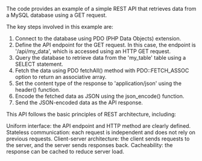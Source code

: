The code provides an example of a simple REST API that retrieves data from a MySQL database using a GET request.

The key steps involved in this example are:

1. Connect to the database using PDO (PHP Data Objects) extension.
2. Define the API endpoint for the GET request. In this case, the endpoint is '/api/my_data', which is accessed using an HTTP GET request.
3. Query the database to retrieve data from the 'my_table' table using a SELECT statement.
4. Fetch the data using PDO fetchAll() method with PDO::FETCH_ASSOC option to return an associative array.
5. Set the content type of the response to 'application/json' using the header() function.
6. Encode the fetched data as JSON using the json_encode() function.
7. Send the JSON-encoded data as the API response.

This API follows the basic principles of REST architecture, including:

Uniform interface: the API endpoint and HTTP method are clearly defined.
Stateless communication: each request is independent and does not rely on previous requests.
Client-server architecture: the client sends requests to the server, and the server sends responses back.
Cacheability: the response can be cached to reduce server load.
